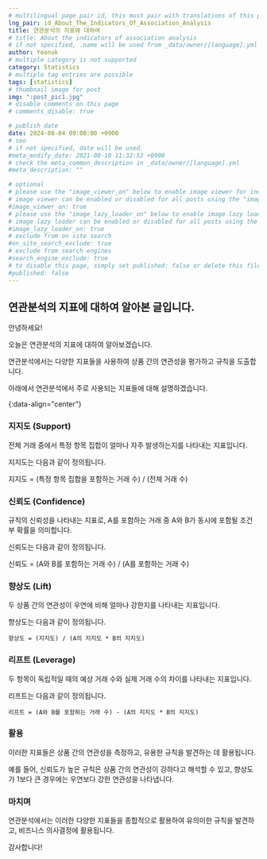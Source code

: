 ```yaml
---
# multilingual page pair id, this must pair with translations of this page. (This name must be unique)
lng_pair: id_About_The_Indicators_Of_Association_Analysis
title: 연관분석의 지표에 대하여
# title: About the indicators of association analysis
# if not specified, .name will be used from _data/owner/[language].yml
author: Yeonuk
# multiple category is not supported
category: Statistics
# multiple tag entries are possible
tags: [statistics]
# thumbnail image for post
img: ":post_pic1.jpg"
# disable comments on this page
# comments_disable: true

# publish date
date: 2024-08-04 09:00:00 +0900
# seo
# if not specified, date will be used.
#meta_modify_date: 2021-08-10 11:32:53 +0900
# check the meta_common_description in _data/owner/[language].yml
#meta_description: ""

# optional
# please use the "image_viewer_on" below to enable image viewer for individual pages or posts (_posts/ or [language]/_posts folders).
# image viewer can be enabled or disabled for all posts using the "image_viewer_posts: true" setting in _data/conf/main.yml.
#image_viewer_on: true
# please use the "image_lazy_loader_on" below to enable image lazy loader for individual pages or posts (_posts/ or [language]/_posts folders).
# image lazy loader can be enabled or disabled for all posts using the "image_lazy_loader_posts: true" setting in _data/conf/main.yml.
#image_lazy_loader_on: true
# exclude from on site search
#on_site_search_exclude: true
# exclude from search engines
#search_engine_exclude: true
# to disable this page, simply set published: false or delete this file
#published: false
---
```


<!-- outline-start -->

## 연관분석의 지표에 대하여 알아본 글입니다.

안녕하세요!

오늘은 연관분석의 지표에 대하여 알아보겠습니다.

연관분석에서는 다양한 지표들을 사용하여 상품 간의 연관성을 평가하고 규칙을 도출합니다.

아래에서 연관분석에서 주로 사용되는 지표들에 대해 설명하겠습니다.

{:data-align="center"}

<!-- outline-end -->

### 지지도 (Support)

전체 거래 중에서 특정 항목 집합이 얼마나 자주 발생하는지를 나타내는 지표입니다.

지지도는 다음과 같이 정의됩니다.

지지도 = (특정 항목 집합을 포함하는 거래 수) / (전체 거래 수)

### 신뢰도 (Confidence)

규칙의 신뢰성을 나타내는 지표로, A를 포함하는 거래 중 A와 B가 동시에 포함될 조건부 확률을 의미합니다.

신뢰도는 다음과 같이 정의됩니다.

신뢰도 = (A와 B를 포함하는 거래 수) / (A를 포함하는 거래 수)

### 향상도 (Lift)

두 상품 간의 연관성이 우연에 비해 얼마나 강한지를 나타내는 지표입니다.

향상도는 다음과 같이 정의됩니다.

`향상도 = (지지도) / (A의 지지도 * B의 지지도)`

### 리프트 (Leverage)

두 항목이 독립적일 때의 예상 거래 수와 실제 거래 수의 차이를 나타내는 지표입니다.

리프트는 다음과 같이 정의됩니다.

`리프트 = (A와 B를 포함하는 거래 수) - (A의 지지도 * B의 지지도)`

### 활용

이러한 지표들은 상품 간의 연관성을 측정하고, 유용한 규칙을 발견하는 데 활용됩니다.

예를 들어, 신뢰도가 높은 규칙은 상품 간의 연관성이 강하다고 해석할 수 있고, 향상도가 1보다 큰 경우에는 우연보다 강한 연관성을 나타냅니다.

### 마치며

연관분석에서는 이러한 다양한 지표들을 종합적으로 활용하여 유의미한 규칙을 발견하고, 비즈니스 의사결정에 활용됩니다.

감사합니다!

